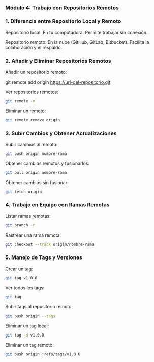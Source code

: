 ### Módulo 4: Trabajo con Repositorios Remotos

### 1. Diferencia entre Repositorio Local y Remoto

Repositorio local: En tu computadora. Permite trabajar sin conexión.

Repositorio remoto: En la nube (GitHub, GitLab, Bitbucket). Facilita la colaboración y el respaldo.

### 2. Añadir y Eliminar Repositorios Remotos

Añadir un repositorio remoto:

git remote add origin https://url-del-repositorio.git

Ver repositorios remotos:
```bash
git remote -v
```

Eliminar un remoto:
```bash
git remote remove origin
```
### 3. Subir Cambios y Obtener Actualizaciones

Subir cambios al remoto:
```bash
git push origin nombre-rama
```
Obtener cambios remotos y fusionarlos:
```bash
git pull origin nombre-rama
```
Obtener cambios sin fusionar:
```bash
git fetch origin
```
### 4. Trabajo en Equipo con Ramas Remotas

Listar ramas remotas:
```bash
git branch -r
```
Rastrear una rama remota:
```bash
git checkout --track origin/nombre-rama
```
### 5. Manejo de Tags y Versiones

Crear un tag:
```bash
git tag v1.0.0
```
Ver todos los tags:
```bash
git tag
```
Subir tags al repositorio remoto:
```bash
git push origin --tags
```
Eliminar un tag local:
```bash
git tag -d v1.0.0
```
Eliminar un tag remoto:
```bash
git push origin :refs/tags/v1.0.0
```

